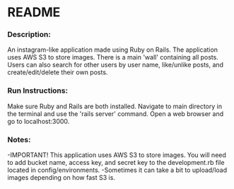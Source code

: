 # README

### Description:
An instagram-like application made using Ruby on Rails. The application uses AWS S3 to store images. There is a main 'wall' containing all posts. Users can also search for other users by user name, like/unlike posts, and create/edit/delete their own posts.

### Run Instructions:
Make sure Ruby and Rails are both installed. Navigate to main directory in the terminal and use the 'rails server' command. Open a web browser and go to localhost:3000.

### Notes:
-IMPORTANT! This application uses AWS S3 to store images. You will need to add bucket name, access key, and secret key to the development.rb file located in config/environments.
-Sometimes it can take a bit to upload/load images depending on how fast S3 is.
